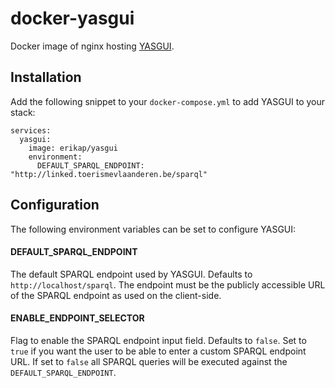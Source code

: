 # docker-yasgui

Docker image of nginx hosting [YASGUI](http://doc.yasgui.org/).

## Installation
Add the following snippet to your `docker-compose.yml` to add YASGUI to your stack:

```
services:
  yasgui:
    image: erikap/yasgui
    environment:
      DEFAULT_SPARQL_ENDPOINT: "http://linked.toerismevlaanderen.be/sparql"
```

## Configuration
The following environment variables can be set to configure YASGUI:

#### DEFAULT_SPARQL_ENDPOINT
The default SPARQL endpoint used by YASGUI. Defaults to `http://localhost/sparql`. The endpoint must be the publicly accessible URL of the SPARQL endpoint as used on the client-side.

#### ENABLE_ENDPOINT_SELECTOR
Flag to enable the SPARQL endpoint input field. Defaults to `false`. Set to `true` if you want the user to be able to enter a custom SPARQL endpoint URL. If set to `false` all SPARQL queries will be executed against the `DEFAULT_SPARQL_ENDPOINT`.
